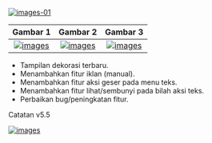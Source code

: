 [![images-01](https://raw.githubusercontent.com/FrogasQ/Catatan/main/images/20220215_192604.jpg)](https://github.com/FrogasQ/Catatan/blob/main/changelogs/v5.4.md)

| Gambar 1  | Gambar 2 | Gambar 3 |
| :-----------: | :----------: | :----------: |
| [![images](https://raw.githubusercontent.com/FrogasQ/Catatan/main/images/ss_1.jpg)](https://github.com/FrogasQ/Catatan/changelogs/v5.5.md) | [![images](https://raw.githubusercontent.com/FrogasQ/Catatan/main/images/ss_2.jpg)](https://github.com/FrogasQ/Catatan/changelogs/v5.5.md) | [![images](https://raw.githubusercontent.com/FrogasQ/Catatan/main/images/ss_3.jpg)](https://github.com/FrogasQ/Catatan/changelogs/v5.5.md) |
- Tampilan dekorasi terbaru.
- Menambahkan fitur iklan (manual).
- Menambahkan fitur aksi geser pada menu teks.
- Menambahkan fitur lihat/sembunyi pada bilah aksi teks.
- Perbaikan bug/peningkatan fitur.

Catatan v5.5

[![images](https://raw.githubusercontent.com/FrogasQ/Catatan/main/images/button_3.png)](https://github.com/FrogasQ/Catatan/releases/tag/5.5)
